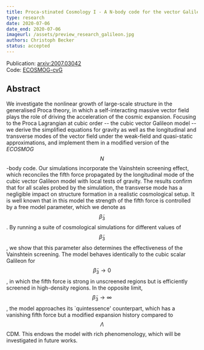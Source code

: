```yaml
---
title: Proca-stinated Cosmology I - A N-body code for the vector Galileon
type: research
date: 2020-07-06
date_end: 2020-07-06
imageurl: /assets/preview_research_galileon.jpg
authors: Christoph Becker
status: accepted
---
```


Publication: [arxiv:2007.03042](https://arxiv.org/pdf/2007.03042.pdf)<br />
Code: [ECOSMOG-cvG](https://github.com/Christovis/ecosmog-cvg)

## Abstract

We investigate the nonlinear growth of large-scale structure in the generalised Proca theory, in which a self-interacting massive vector field plays the role of driving the acceleration of the cosmic expansion. Focusing to the Proca Lagrangian at cubic order -- the cubic vector Galileon model -- we derive the simplified equations for gravity as well as the longitudinal and transverse modes of the vector field under the weak-field and quasi-static approximations, and implement them in a modified version of the _ECOSMOG_ $$N$$-body code. Our simulations incorporate the Vainshtein screening effect, which reconciles the fifth force propagated by the longitudinal mode of the cubic vector Galileon model with local tests of gravity. The results confirm that for all scales probed by the simulation, the transverse mode has a negligible impact on structure formation in a realistic cosmological setup. It is well known that in this model the strength of the fifth force is controlled by a free model parameter, which we denote as $$\tilde{\beta}_3$$. By running a suite of cosmological simulations for different values of $$\tilde{\beta}_3$$, we show that this parameter also determines the effectiveness of the Vainshtein screening. The model behaves identically to the cubic scalar Galileon for $$\tilde{\beta}_3 \to 0$$, in which the fifth force is strong in unscreened regions but is efficiently screened in high-density regions. In the opposite limit, $$\tilde{\beta}_3 \to \infty$$, the model approaches its `quintessence' counterpart, which has a vanishing fifth force but a modified expansion history compared to $$\Lambda$$CDM. This endows the model with rich phenomenology, which will be investigated in future works.

